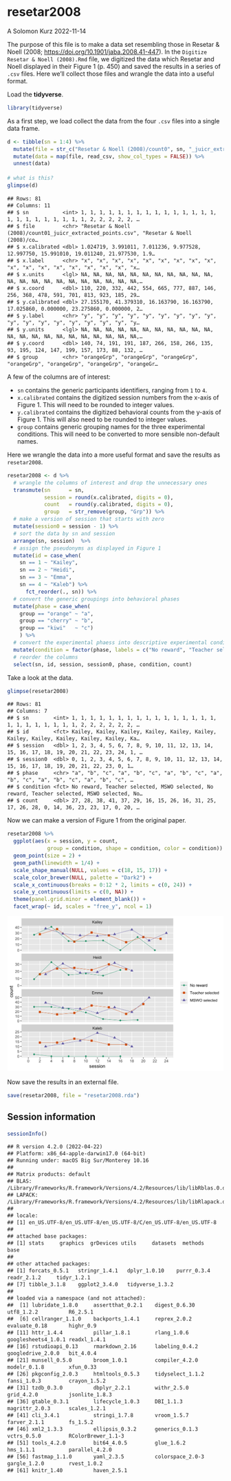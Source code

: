 resetar2008
================
A Solomon Kurz
2022-11-14

The purpose of this file is to make a data set resembling those in
Resetar & Noell (2008; <https://doi.org/10.1901/jaba.2008.41-447>). In
the `Digitize Resetar & Noell (2008).Rmd` file, we digitized the data
which Resetar and Noell displayed in their Figure 1 (p. 450) and saved
the results in a series of `.csv` files. Here we’ll collect those files
and wrangle the data into a useful format.

Load the **tidyverse**.

``` r
library(tidyverse)
```

As a first step, we load collect the data from the four `.csv` files
into a single data frame.

``` r
d <- tibble(sn = 1:4) %>% 
  mutate(file = str_c("Resetar & Noell (2008)/count0", sn, "_juicr_extracted_points.csv")) %>% 
  mutate(data = map(file, read_csv, show_col_types = FALSE)) %>% 
  unnest(data)

# what is this?
glimpse(d)
```

    ## Rows: 81
    ## Columns: 11
    ## $ sn           <int> 1, 1, 1, 1, 1, 1, 1, 1, 1, 1, 1, 1, 1, 1, 1, 1, 1, 1, 1, 1, 1, 1, 1, 1, 2, 2, 2, 2, 2, …
    ## $ file         <chr> "Resetar & Noell (2008)/count01_juicr_extracted_points.csv", "Resetar & Noell (2008)/co…
    ## $ x.calibrated <dbl> 1.024719, 3.991011, 7.011236, 9.977528, 12.997750, 15.991010, 19.011240, 21.977530, 1.9…
    ## $ x.label      <chr> "x", "x", "x", "x", "x", "x", "x", "x", "x", "x", "x", "x", "x", "x", "x", "x", "x", "x…
    ## $ x.units      <lgl> NA, NA, NA, NA, NA, NA, NA, NA, NA, NA, NA, NA, NA, NA, NA, NA, NA, NA, NA, NA, NA, NA,…
    ## $ x.coord      <dbl> 110, 220, 332, 442, 554, 665, 777, 887, 146, 256, 368, 478, 591, 701, 813, 923, 185, 29…
    ## $ y.calibrated <dbl> 27.155170, 41.379310, 16.163790, 16.163790, 17.025860, 0.000000, 23.275860, 0.000000, 2…
    ## $ y.label      <chr> "y", "y", "y", "y", "y", "y", "y", "y", "y", "y", "y", "y", "y", "y", "y", "y", "y", "y…
    ## $ y.units      <lgl> NA, NA, NA, NA, NA, NA, NA, NA, NA, NA, NA, NA, NA, NA, NA, NA, NA, NA, NA, NA, NA, NA,…
    ## $ y.coord      <dbl> 140, 74, 191, 191, 187, 266, 158, 266, 135, 93, 195, 124, 147, 199, 157, 173, 88, 132, …
    ## $ group        <chr> "orangeGrp", "orangeGrp", "orangeGrp", "orangeGrp", "orangeGrp", "orangeGrp", "orangeGr…

A few of the columns are of interest:

-   `sn` contains the generic participants identifiers, ranging from `1`
    to `4`.
-   `x.calibrated` contains the digitized session numbers from the
    x-axis of Figure 1. This will need to be rounded to integer values.
-   `y.calibrated` contains the digitized behavioral counts from the
    y-axis of Figure 1. This will also need to be rounded to integer
    values.
-   `group` contains generic grouping names for the three experimental
    conditions. This will need to be converted to more sensible
    non-default names.

Here we wrangle the data into a more useful format and save the results
as `resetar2008`.

``` r
resetar2008 <- d %>% 
  # wrangle the columns of interest and drop the unnecessary ones
  transmute(sn      = sn,
            session = round(x.calibrated, digits = 0),
            count   = round(y.calibrated, digits = 0),
            group   = str_remove(group, "Grp")) %>% 
  # make a version of session that starts with zero
  mutate(session0 = session - 1) %>% 
  # sort the data by sn and session
  arrange(sn, session)  %>% 
  # assign the pseudonyms as displayed in Figure 1
  mutate(id = case_when(
    sn == 1 ~ "Kailey",
    sn == 2 ~ "Heidi",
    sn == 3 ~ "Emma",
    sn == 4 ~ "Kaleb") %>% 
      fct_reorder(., sn)) %>% 
  # convert the generic groupings into behavioral phases
  mutate(phase = case_when(
    group == "orange" ~ "a",
    group == "cherry" ~ "b",
    group == "kiwi"   ~ "c")
    ) %>% 
  # convert the experimental phaess into descriptive experimental conditions
  mutate(condition = factor(phase, labels = c("No reward", "Teacher selected", "MSWO selected"))) %>% 
  # reorder the columns
  select(sn, id, session, session0, phase, condition, count)
```

Take a look at the data.

``` r
glimpse(resetar2008)
```

    ## Rows: 81
    ## Columns: 7
    ## $ sn        <int> 1, 1, 1, 1, 1, 1, 1, 1, 1, 1, 1, 1, 1, 1, 1, 1, 1, 1, 1, 1, 1, 1, 1, 1, 2, 2, 2, 2, 2, 2, …
    ## $ id        <fct> Kailey, Kailey, Kailey, Kailey, Kailey, Kailey, Kailey, Kailey, Kailey, Kailey, Kailey, Ka…
    ## $ session   <dbl> 1, 2, 3, 4, 5, 6, 7, 8, 9, 10, 11, 12, 13, 14, 15, 16, 17, 18, 19, 20, 21, 22, 23, 24, 1, …
    ## $ session0  <dbl> 0, 1, 2, 3, 4, 5, 6, 7, 8, 9, 10, 11, 12, 13, 14, 15, 16, 17, 18, 19, 20, 21, 22, 23, 0, 1…
    ## $ phase     <chr> "a", "b", "c", "a", "b", "c", "a", "b", "c", "a", "b", "c", "a", "b", "c", "a", "b", "c", …
    ## $ condition <fct> No reward, Teacher selected, MSWO selected, No reward, Teacher selected, MSWO selected, No…
    ## $ count     <dbl> 27, 28, 38, 41, 37, 29, 16, 15, 26, 16, 31, 25, 17, 26, 28, 0, 14, 36, 23, 23, 17, 0, 20, …

Now we can make a version of Figure 1 from the original paper.

``` r
resetar2008 %>% 
  ggplot(aes(x = session, y = count, 
             group = condition, shape = condition, color = condition)) +
  geom_point(size = 2) +
  geom_path(linewidth = 1/4) +
  scale_shape_manual(NULL, values = c(18, 15, 17)) +
  scale_color_brewer(NULL, palette = "Dark2") +
  scale_x_continuous(breaks = 0:12 * 2, limits = c(0, 24)) +
  scale_y_continuous(limits = c(0, NA)) +
  theme(panel.grid.minor = element_blank()) +
  facet_wrap(~ id, scales = "free_y", ncol = 1)
```

<img src="resetar2008_files/figure-gfm/unnamed-chunk-6-1.png" width="672" />

Now save the results in an external file.

``` r
save(resetar2008, file = "resetar2008.rda")
```

## Session information

``` r
sessionInfo()
```

    ## R version 4.2.0 (2022-04-22)
    ## Platform: x86_64-apple-darwin17.0 (64-bit)
    ## Running under: macOS Big Sur/Monterey 10.16
    ## 
    ## Matrix products: default
    ## BLAS:   /Library/Frameworks/R.framework/Versions/4.2/Resources/lib/libRblas.0.dylib
    ## LAPACK: /Library/Frameworks/R.framework/Versions/4.2/Resources/lib/libRlapack.dylib
    ## 
    ## locale:
    ## [1] en_US.UTF-8/en_US.UTF-8/en_US.UTF-8/C/en_US.UTF-8/en_US.UTF-8
    ## 
    ## attached base packages:
    ## [1] stats     graphics  grDevices utils     datasets  methods   base     
    ## 
    ## other attached packages:
    ## [1] forcats_0.5.1   stringr_1.4.1   dplyr_1.0.10    purrr_0.3.4     readr_2.1.2     tidyr_1.2.1    
    ## [7] tibble_3.1.8    ggplot2_3.4.0   tidyverse_1.3.2
    ## 
    ## loaded via a namespace (and not attached):
    ##  [1] lubridate_1.8.0     assertthat_0.2.1    digest_0.6.30       utf8_1.2.2          R6_2.5.1           
    ##  [6] cellranger_1.1.0    backports_1.4.1     reprex_2.0.2        evaluate_0.18       highr_0.9          
    ## [11] httr_1.4.4          pillar_1.8.1        rlang_1.0.6         googlesheets4_1.0.1 readxl_1.4.1       
    ## [16] rstudioapi_0.13     rmarkdown_2.16      labeling_0.4.2      googledrive_2.0.0   bit_4.0.4          
    ## [21] munsell_0.5.0       broom_1.0.1         compiler_4.2.0      modelr_0.1.8        xfun_0.33          
    ## [26] pkgconfig_2.0.3     htmltools_0.5.3     tidyselect_1.1.2    fansi_1.0.3         crayon_1.5.2       
    ## [31] tzdb_0.3.0          dbplyr_2.2.1        withr_2.5.0         grid_4.2.0          jsonlite_1.8.3     
    ## [36] gtable_0.3.1        lifecycle_1.0.3     DBI_1.1.3           magrittr_2.0.3      scales_1.2.1       
    ## [41] cli_3.4.1           stringi_1.7.8       vroom_1.5.7         farver_2.1.1        fs_1.5.2           
    ## [46] xml2_1.3.3          ellipsis_0.3.2      generics_0.1.3      vctrs_0.5.0         RColorBrewer_1.1-3 
    ## [51] tools_4.2.0         bit64_4.0.5         glue_1.6.2          hms_1.1.1           parallel_4.2.0     
    ## [56] fastmap_1.1.0       yaml_2.3.5          colorspace_2.0-3    gargle_1.2.0        rvest_1.0.2        
    ## [61] knitr_1.40          haven_2.5.1
